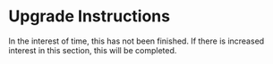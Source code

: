 # Upgrade Instructions

In the interest of time, this has not been finished. If there is increased interest in this section, this will be completed.